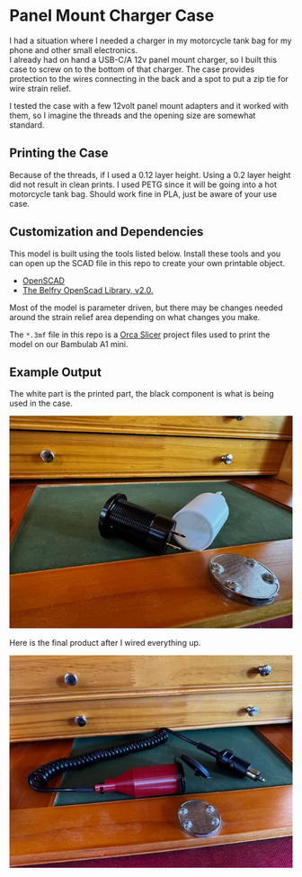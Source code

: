 # Panel Mount Charger Case

I had a situation where I needed a charger in my motorcycle tank bag for my phone and other small electronics.  
I already had on hand a USB-C/A 12v panel mount charger, so I built this case to screw on to the bottom of that 
charger.  The case provides protection to the wires connecting in the back and a spot to put a zip tie for
wire strain relief.  

I tested the case with a few 12volt panel mount adapters and it worked with them, so I imagine the threads and the 
opening size are somewhat standard.

## Printing the Case

Because of the threads, if I used a 0.12 layer height.  Using a 0.2 layer height did not result in clean prints.
I used PETG since it will be going into a hot motorcycle tank bag.  Should work fine in PLA, just be aware of your
use case.

## Customization and Dependencies 

This model is built using the tools listed below. Install these tools and you can open up the SCAD file in this repo to create your own printable object.

- [OpenSCAD](https://openscad.org)
- [The Belfry OpenScad Library, v2.0.](https://github.com/BelfrySCAD/BOSL2)

Most of the model is parameter driven, but there may be changes needed around the strain relief area depending on what changes you make.

The `*.3mf` file in this repo is a [Orca Slicer](https://orcaslicer.com) project files used to print the model on our Bambulab  A1 mini.

## Example Output
The white part is the printed part, the black component is what is being used in the case.

![Example Printed Part](car-charger-components.jpeg)

Here is the final product after I wired everything up.

![Final Car Charger Build](car-charger-final.jpeg)

